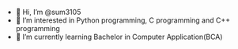 - 👋 Hi, I’m @sum3105
- 👀 I’m interested in Python programming, C programming and C++ programming
- 🌱 I’m currently learning Bachelor in Computer Application(BCA)

<!---
sum3105/sum3105 is a ✨ special ✨ repository because its `README.md` (this file) appears on your GitHub profile.
You can click the Preview link to take a look at your changes.
--->
